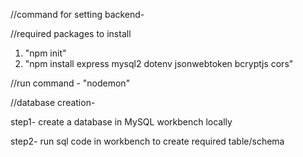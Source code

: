 //command for setting backend-


//required packages to install
1. "npm init"
2. "npm install express mysql2 dotenv jsonwebtoken bcryptjs cors"

//run command - "nodemon"

//database creation- 

step1- create a database in MySQL workbench locally

step2- run sql code in workbench to create required table/schema
